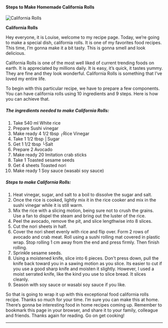             

#### Steps to Make Homemade California Rolls

![California Rolls](https://img-global.cpcdn.com/recipes/4793510661193728/751x532cq70/california-rolls-recipe-main-photo.jpg)

**California Rolls**

Hey everyone, it is Louise, welcome to my recipe page. Today, we’re going to make a special dish, california rolls. It is one of my favorites food recipes. This time, I’m gonna make it a bit tasty. This is gonna smell and look delicious.

California Rolls is one of the most well liked of current trending foods on earth. It is appreciated by millions daily. It is easy, it’s quick, it tastes yummy. They are fine and they look wonderful. California Rolls is something that I’ve loved my entire life.

To begin with this particular recipe, we have to prepare a few components. You can have california rolls using 10 ingredients and 9 steps. Here is how you can achieve that.

##### The ingredients needed to make California Rolls:

1.  Take 540 ml White rice
2.  Prepare Sushi vinegar
3.  Make ready 4 1/2 tbsp ┌Rice Vinegar
4.  Take 1 1/2 tbsp │Sugar
5.  Get 1 1/2 tbsp └Salt
6.  Prepare 2 Avocado
7.  Make ready 20 Imitation crab sticks
8.  Take 1 Toasted sesame seeds
9.  Get 4 sheets Toasted nori
10.  Make ready 1 Soy sauce (wasabi soy sauce)

##### Steps to make California Rolls:

1.  <For the sushi rice> Heat vinegar, sugar, and salt to a boil to dissolve the sugar and salt.
2.  Once the rice is cooked, lightly mix it in the rice cooker and mix in the sushi vinegar while it is still warm.
3.  Mix the rice with a slicing motion, being sure not to crush the grains. Use a fan to dispel the steam and bring out the luster of the rice.
4.  Peel the avocado, remove the pit, and slice lengthwise into 8 slices.
5.  Cut the nori sheets in half.
6.  Cover the nori sheet evenly with rice and flip over. Form 2 rows of avocado and crab meat. Roll using a sushi rolling mat covered in plastic wrap. Stop rolling 1 cm away from the end and press firmly. Then finish rolling.
7.  Sprinkle sesame seeds.
8.  Using a moistened knife, slice into 6 pieces. Don't press down, pull the knife back toward you in a sawing motion as you slice. Its easier to cut if you use a good sharp knife and moisten it slightly. However, I used a moist serrated knife, like the kind you use to slice bread. It slices cleanly.
9.  Season with soy sauce or wasabi soy sauce if you like.

So that is going to wrap it up with this exceptional food california rolls recipe. Thanks so much for your time. I’m sure you can make this at home. There’s gonna be interesting food in home recipes coming up. Remember to bookmark this page in your browser, and share it to your family, colleague and friends. Thanks again for reading. Go on get cooking!

* * *